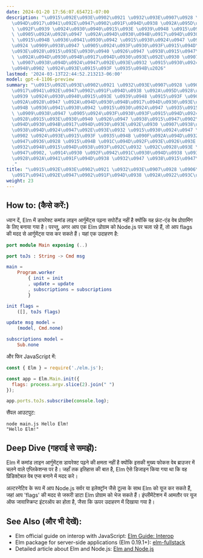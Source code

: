```yaml
---
date: 2024-01-20 17:56:07.654721-07:00
description: "\u0915\u092E\u093E\u0902\u0921 \u0932\u093E\u0907\u0928 \u0906\u0930\
  \u094D\u0917\u0941\u092E\u0947\u0902\u091F\u094D\u0938 \u092A\u095D\u0928\u093E\
  \ \u092F\u0939 \u0924\u0930\u0940\u0915\u093E \u0939\u0948 \u0915\u093F \u0906\u092A\
  \ \u0905\u092A\u0928\u0947 \u092A\u094D\u0930\u094B\u0917\u094D\u0930\u093E\u092E\
  \ \u0915\u094B \u0936\u0941\u0930\u0942 \u0915\u0930\u0924\u0947 \u0935\u0915\u094D\
  \u0924 \u0909\u0938\u0947 \u0905\u0924\u093F\u0930\u093F\u0915\u094D\u0924 \u091C\
  \u093E\u0928\u0915\u093E\u0930\u0940 \u0926\u0947 \u0938\u0915\u0947\u0902\u0964\
  \ \u092A\u094D\u0930\u094B\u0917\u094D\u0930\u093E\u092E\u0930 \u0907\u0938\u0947\
  \ \u0907\u0938\u094D\u0924\u0947\u092E\u093E\u0932 \u0915\u0930\u0924\u0947 \u0939\
  \u0948\u0902 \u0924\u093E\u0915\u093F \u0935\u094B\u2026"
lastmod: '2024-03-13T22:44:52.213213-06:00'
model: gpt-4-1106-preview
summary: "\u0915\u092E\u093E\u0902\u0921 \u0932\u093E\u0907\u0928 \u0906\u0930\u094D\
  \u0917\u0941\u092E\u0947\u0902\u091F\u094D\u0938 \u092A\u095D\u0928\u093E \u092F\
  \u0939 \u0924\u0930\u0940\u0915\u093E \u0939\u0948 \u0915\u093F \u0906\u092A \u0905\
  \u092A\u0928\u0947 \u092A\u094D\u0930\u094B\u0917\u094D\u0930\u093E\u092E \u0915\
  \u094B \u0936\u0941\u0930\u0942 \u0915\u0930\u0924\u0947 \u0935\u0915\u094D\u0924\
  \ \u0909\u0938\u0947 \u0905\u0924\u093F\u0930\u093F\u0915\u094D\u0924 \u091C\u093E\
  \u0928\u0915\u093E\u0930\u0940 \u0926\u0947 \u0938\u0915\u0947\u0902\u0964 \u092A\
  \u094D\u0930\u094B\u0917\u094D\u0930\u093E\u092E\u0930 \u0907\u0938\u0947 \u0907\
  \u0938\u094D\u0924\u0947\u092E\u093E\u0932 \u0915\u0930\u0924\u0947 \u0939\u0948\
  \u0902 \u0924\u093E\u0915\u093F \u0935\u094B \u090F\u092A\u094D\u0932\u093F\u0915\
  \u0947\u0936\u0928 \u0915\u094B \u091C\u094D\u092F\u093E\u0926\u093E \u092B\u094D\
  \u0932\u0948\u0915\u094D\u0938\u093F\u092C\u0932 \u092C\u0928\u093E \u0938\u0915\
  \u0947\u0902, \u0914\u0930 \u092F\u0942\u091C\u0930\u094D\u0938 \u0938\u0947 \u0907\
  \u0928\u092A\u0941\u091F\u094D\u0938 \u0932\u0947 \u0938\u0915\u0947\u0902\u0964\
  ."
title: "\u0915\u092E\u093E\u0902\u0921 \u0932\u093E\u0907\u0928 \u0906\u0930\u094D\
  \u0917\u0941\u092E\u0947\u0902\u091F\u094D\u0938 \u092A\u0922\u093C\u0928\u093E"
weight: 23
---
```


## How to: (कैसे करें:)
ध्यान दें, Elm में डायरेक्ट कमांड लाइन आर्गुमेंट्स पढ़ना सपोर्टेड नहीं है क्योंकि यह फ्रंट-एंड वेब प्रोग्रामिंग के लिए बनाया गया है। परन्तु, अगर आप एक Elm प्रोग्राम को Node.js पर चला रहे हैं, तो आप flags की मदद से आर्गुमेंट्स पास कर सकते हैं। यहां एक उदाहरण है:

```Elm
port module Main exposing (..)

port toJs : String -> Cmd msg

main =
    Program.worker
        { init = init
        , update = update
        , subscriptions = subscriptions
        }

init flags =
    ([], toJs flags)

update msg model =
    (model, Cmd.none)

subscriptions model =
    Sub.none
```

और फिर JavaScript में:

```javascript
const { Elm } = require('./elm.js');

const app = Elm.Main.init({
  flags: process.argv.slice(2).join(" ")
});

app.ports.toJs.subscribe(console.log);
```

सैंपल आउटपुट:

```
node main.js Hello Elm!
"Hello Elm!"
```

## Deep Dive (गहराई से समझें):
Elm में कमांड लाइन आर्गुमेंट्स डायरेक्ट पढ़ने की क्षमता नहीं है क्योंकि इसकी मुख्य फोकस वेब ब्राउजर में चलने वाले एप्लिकेशन्स पर है। जहाँ तक इतिहास की बात है, Elm ऐसे डिजाइन किया गया था कि वह प्रिडिक्टेबल वेब एप्स बनाने में मदद करे।

अल्टरनेटिव के रूप में आप Node.js सर्वर या इलेक्ट्रॉन जैसे टूल्स के साथ Elm को यूज कर सकते हैं, जहां आप 'flags' की मदद से जरूरी डाटा Elm प्रोग्राम को भेज सकते हैं। इंप्लीमेंटेशन में आमतौर पर यूज ऑफ जावास्क्रिप्ट इंटरऑप का होता है, जैसा कि ऊपर उदाहरण में दिखाया गया है।

## See Also (और भी देखें):
- Elm official guide on interop with JavaScript: [Elm Guide: Interop](https://guide.elm-lang.org/interop/)
- Elm package for server-side applications (Elm 0.19.1+): [elm-fullstack](https://github.com/elm-fullstack/elm-fullstack)
- Detailed article about Elm and Node.js: [Elm and Node.js](https://medium.com/@_rchaves_/using-elm-0-19-with-node-6f0c681e8a4c)
